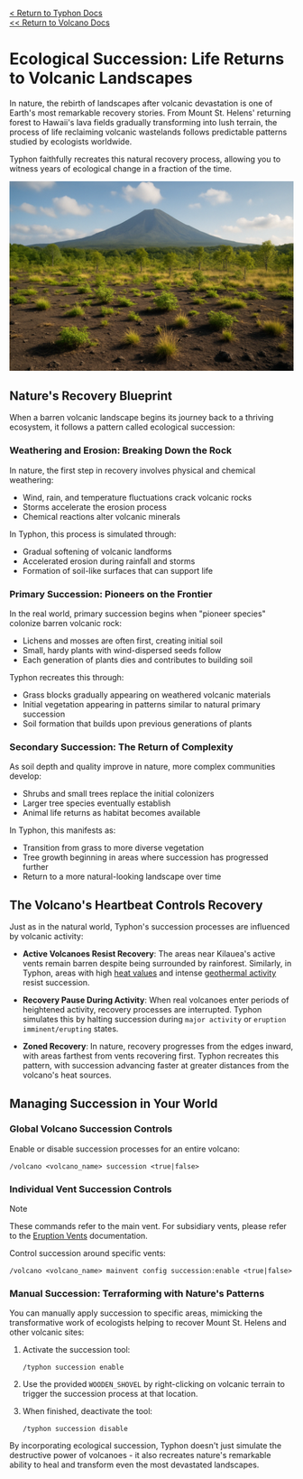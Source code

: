 [<  Return to Typhon Docs](/DOCS.md)  
[<< Return to Volcano Docs](./index.md)  

# Ecological Succession: Life Returns to Volcanic Landscapes

In nature, the rebirth of landscapes after volcanic devastation is one of Earth's most remarkable recovery stories. From Mount St. Helens' returning forest to Hawaii's lava fields gradually transforming into lush terrain, the process of life reclaiming volcanic wastelands follows predictable patterns studied by ecologists worldwide.

Typhon faithfully recreates this natural recovery process, allowing you to witness years of ecological change in a fraction of the time.

![Succession in progress](/.github/docs/volcano/assets/succession.png)

## Nature's Recovery Blueprint

When a barren volcanic landscape begins its journey back to a thriving ecosystem, it follows a pattern called ecological succession:

### Weathering and Erosion: Breaking Down the Rock

In nature, the first step in recovery involves physical and chemical weathering:
- Wind, rain, and temperature fluctuations crack volcanic rocks
- Storms accelerate the erosion process
- Chemical reactions alter volcanic minerals

In Typhon, this process is simulated through:
- Gradual softening of volcanic landforms
- Accelerated erosion during rainfall and storms
- Formation of soil-like surfaces that can support life

### Primary Succession: Pioneers on the Frontier

In the real world, primary succession begins when "pioneer species" colonize barren volcanic rock:
- Lichens and mosses are often first, creating initial soil
- Small, hardy plants with wind-dispersed seeds follow
- Each generation of plants dies and contributes to building soil

Typhon recreates this through:
- Grass blocks gradually appearing on weathered volcanic materials
- Initial vegetation appearing in patterns similar to natural primary succession
- Soil formation that builds upon previous generations of plants

### Secondary Succession: The Return of Complexity

As soil depth and quality improve in nature, more complex communities develop:
- Shrubs and small trees replace the initial colonizers
- Larger tree species eventually establish
- Animal life returns as habitat becomes available

In Typhon, this manifests as:
- Transition from grass to more diverse vegetation
- Tree growth beginning in areas where succession has progressed further
- Return to a more natural-looking landscape over time

## The Volcano's Heartbeat Controls Recovery

Just as in the natural world, Typhon's succession processes are influenced by volcanic activity:

- **Active Volcanoes Resist Recovery**: The areas near Kilauea's active vents remain barren despite being surrounded by rainforest. Similarly, in Typhon, areas with high [heat values](./status.md) and intense [geothermal activity](./geothermal.md) resist succession.

- **Recovery Pause During Activity**: When real volcanoes enter periods of heightened activity, recovery processes are interrupted. Typhon simulates this by halting succession during `major activity` or `eruption imminent/erupting` states.

- **Zoned Recovery**: In nature, recovery progresses from the edges inward, with areas farthest from vents recovering first. Typhon recreates this pattern, with succession advancing faster at greater distances from the volcano's heat sources.

## Managing Succession in Your World

### Global Volcano Succession Controls

Enable or disable succession processes for an entire volcano:
```
/volcano <volcano_name> succession <true|false>
```

### Individual Vent Succession Controls

> [!NOTE]  
> These commands refer to the main vent. For subsidiary vents, please refer to the [Eruption Vents](./vents.md#commands) documentation.

Control succession around specific vents:
```
/volcano <volcano_name> mainvent config succession:enable <true|false>
```

### Manual Succession: Terraforming with Nature's Patterns

You can manually apply succession to specific areas, mimicking the transformative work of ecologists helping to recover Mount St. Helens and other volcanic sites:

1. Activate the succession tool:
   ```
   /typhon succession enable
   ```

2. Use the provided `WOODEN_SHOVEL` by right-clicking on volcanic terrain to trigger the succession process at that location.

3. When finished, deactivate the tool:
   ```
   /typhon succession disable
   ```

By incorporating ecological succession, Typhon doesn't just simulate the destructive power of volcanoes - it also recreates nature's remarkable ability to heal and transform even the most devastated landscapes.


